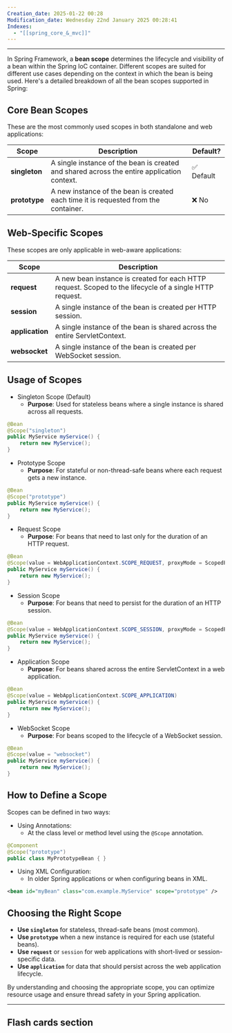 ```yaml
---
Creation_date: 2025-01-22 00:28
Modification_date: Wednesday 22nd January 2025 00:28:41
Indexes:
  - "[[spring_core_&_mvc]]"
---
```


----

In Spring Framework, a **bean scope** determines the lifecycle and visibility of a bean within the Spring IoC container. Different scopes are suited for different use cases depending on the context in which the bean is being used. Here's a detailed breakdown of all the bean scopes supported in Spring:

## Core Bean Scopes

These are the most commonly used scopes in both standalone and web applications:

| **Scope**      | **Description**                                                                     | **Default?** |
|-----------------|-------------------------------------------------------------------------------------|--------------|
| **singleton**   | A single instance of the bean is created and shared across the entire application context. | ✅ Default   |
| **prototype**   | A new instance of the bean is created each time it is requested from the container.        | ❌ No        |

## Web-Specific Scopes

These scopes are only applicable in web-aware applications:

| **Scope**       | **Description**                                                                                         |
| --------------- | ------------------------------------------------------------------------------------------------------- |
| **request**     | A new bean instance is created for each HTTP request. Scoped to the lifecycle of a single HTTP request. |
| **session**     | A single instance of the bean is created per HTTP session.                                              |
| **application** | A single instance of the bean is shared across the entire ServletContext.                               |
| **websocket**   | A single instance of the bean is created per WebSocket session.                                         |

## Usage of Scopes

- Singleton Scope (Default)
	- **Purpose**: Used for stateless beans where a single instance is shared across all requests.
```java
@Bean
@Scope("singleton")
public MyService myService() {
    return new MyService();
}
```
- Prototype Scope
	- **Purpose**: For stateful or non-thread-safe beans where each request gets a new instance.
```java
@Bean
@Scope("prototype")
public MyService myService() {
    return new MyService();
}
```
- Request Scope
	- **Purpose**: For beans that need to last only for the duration of an HTTP request.
```java
@Bean
@Scope(value = WebApplicationContext.SCOPE_REQUEST, proxyMode = ScopedProxyMode.TARGET_CLASS)
public MyService myService() {
    return new MyService();
}
```
- Session Scope
	- **Purpose**: For beans that need to persist for the duration of an HTTP session.
```java
@Bean
@Scope(value = WebApplicationContext.SCOPE_SESSION, proxyMode = ScopedProxyMode.TARGET_CLASS)
public MyService myService() {
    return new MyService();
}
```
- Application Scope
	- **Purpose**: For beans shared across the entire ServletContext in a web application.
```java
@Bean
@Scope(value = WebApplicationContext.SCOPE_APPLICATION)
public MyService myService() {
    return new MyService();
}
```
- WebSocket Scope
	- **Purpose**: For beans scoped to the lifecycle of a WebSocket session.
```java
@Bean
@Scope(value = "websocket")
public MyService myService() {
    return new MyService();
}
```

## How to Define a Scope

Scopes can be defined in two ways:

- Using Annotations:
	- At the class level or method level using the `@Scope` annotation.
```java
@Component
@Scope("prototype")
public class MyPrototypeBean { }
```
- Using XML Configuration:
	- In older Spring applications or when configuring beans in XML.
```xml
<bean id="myBean" class="com.example.MyService" scope="prototype" />
```

## Choosing the Right Scope

- **Use `singleton`** for stateless, thread-safe beans (most common).
- **Use `prototype`** when a new instance is required for each use (stateful beans).
- **Use `request`** or `session` for web applications with short-lived or session-specific data.
- **Use `application`** for data that should persist across the web application lifecycle.

By understanding and choosing the appropriate scope, you can optimize resource usage and ensure thread safety in your Spring application.














---
## Flash cards section
